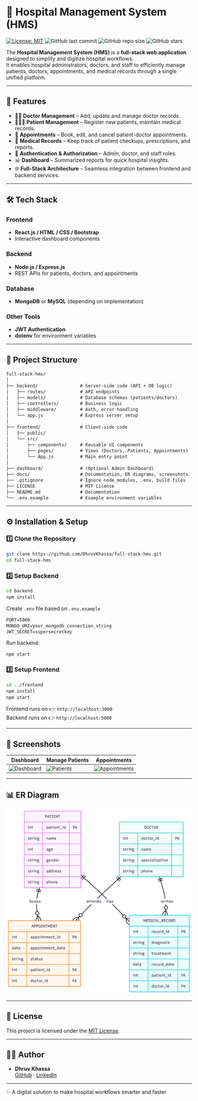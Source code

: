 # 🏥 Hospital Management System (HMS)

[![License: MIT](https://img.shields.io/badge/License-MIT-yellow.svg)](LICENSE)
![GitHub last commit](https://img.shields.io/github/last-commit/DhruvKhassa/full-stack-hms)
![GitHub repo size](https://img.shields.io/github/repo-size/DhruvKhassa/full-stack-hms)
![GitHub stars](https://img.shields.io/github/stars/DhruvKhassa/full-stack-hms?style=social)

The **Hospital Management System (HMS)** is a **full-stack web application** designed to simplify and digitize hospital workflows.  
It enables hospital administrators, doctors, and staff to efficiently manage patients, doctors, appointments, and medical records through a single unified platform.

---

## 🚀 Features

- 👨‍⚕️ **Doctor Management** – Add, update and manage doctor records.  
- 🧑‍🤝‍🧑 **Patient Management** – Register new patients, maintain medical records.  
- 📅 **Appointments** – Book, edit, and cancel patient-doctor appointments.  
- 📝 **Medical Records** – Keep track of patient checkups, prescriptions, and reports.  
- 🔐 **Authentication & Authorization** – Admin, doctor, and staff roles.  
- 📊 **Dashboard** – Summarized reports for quick hospital insights.  
- 🌐 **Full-Stack Architecture** – Seamless integration between frontend and backend services.  

---

## 🛠️ Tech Stack

### Frontend
- **React.js / HTML / CSS / Bootstrap**
- Interactive dashboard components

### Backend
- **Node.js / Express.js**
- REST APIs for patients, doctors, and appointments

### Database
- **MongoDB** or **MySQL** (depending on implementation)

### Other Tools
- **JWT Authentication**
- **dotenv** for environment variables

---

## 📂 Project Structure

```
full-stack-hms/
│
├── backend/                # Server-side code (API + DB logic)
│   ├── routes/             # API endpoints
│   ├── models/             # Database schemas (patients/doctors)
│   ├── controllers/        # Business logic
│   ├── middleware/         # Auth, error handling
│   └── app.js              # Express server setup
│
├── frontend/               # Client-side code
│   ├── public/
│   └── src/
│       ├── components/     # Reusable UI components
│       ├── pages/          # Views (Doctors, Patients, Appointments)
│       └── App.js          # Main entry point
│
├── dashboard/              # (Optional Admin Dashboard)
├── docs/                   # Documentation, ER diagrams, screenshots
├── .gitignore              # Ignore node_modules, .env, build files
├── LICENSE                 # MIT License
├── README.md               # Documentation
└── .env.example            # Example environment variables
```

---

## ⚙️ Installation & Setup

### 1️⃣ Clone the Repository
```bash
git clone https://github.com/DhruvKhassa/full-stack-hms.git
cd full-stack-hms
```

### 2️⃣ Setup Backend
```bash
cd backend
npm install
```
Create `.env` file based on `.env.example`  
```env
PORT=5000
MONGO_URI=your_mongodb_connection_string
JWT_SECRET=supersecretkey
```
Run backend:
```bash
npm start
```

### 3️⃣ Setup Frontend
```bash
cd ../frontend
npm install
npm start
```
Frontend runs on 👉 `http://localhost:3000`  
Backend runs on 👉 `http://localhost:5000`

---

## 📸 Screenshots



| Dashboard | Manage Patients | Appointments |
|-----------|-----------------|--------------|
| ![Dashboard](docs/screenshots/dashboard.png) | ![Patients](docs/screenshots/patients.png) | ![Appointments](docs/screenshots/appointments.png) |

---

## 📊 ER Diagram 

![ER Diagram](docs/ER-diagram.png)

---

## 📜 License
This project is licensed under the [MIT License](LICENSE).

---

## 👨‍💻 Author
- **Dhruv Khassa**  
  [GitHub](https://github.com/DhruvKhassa) · [LinkedIn](https://www.linkedin.com)

---

✨ A digital solution to make hospital workflows smarter and faster
